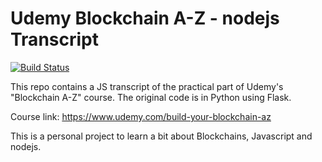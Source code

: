 # Udemy Blockchain A-Z - nodejs Transcript

[![Build Status](https://travis-ci.com/tl1/udemy-blockchain-az.svg?branch=master)](https://travis-ci.com/tl1/udemy-blockchain-az)

This repo contains a JS transcript of the practical part of Udemy's
"Blockchain A-Z" course. The original code is in Python using Flask.

Course link: https://www.udemy.com/build-your-blockchain-az

This is a personal project to learn a bit about Blockchains, Javascript
and nodejs.
